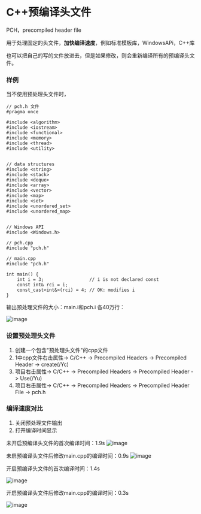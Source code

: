 # C++预编译头文件

PCH，precompiled header file

用于处理固定的头文件，**加快编译速度**，例如标准模板库，WindowsAPi，C++库

也可以把自己的写的文件放进去，但是如果修改，则会重新编译所有的预编译头文件。


### 样例

当不使用预处理头文件时，

```
// pch.h 文件
#pragma once

#include <algorithm>
#include <iostream>
#include <functional>
#include <memory>
#include <thread>
#include <utility>


// data structures
#include <string>
#include <stack>
#include <deque>
#include <array>
#include <vector>
#include <map>
#include <set>
#include <unordered_set>
#include <unordered_map>


// Windows API
#include <Windows.h>
```
```
// pch.cpp
#include "pch.h"
```
```
// main.cpp
#include "pch.h"

int main() {
    int i = 3;                 // i is not declared const
    const int& rci = i;
    const_cast<int&>(rci) = 4; // OK: modifies i
}
```

输出预处理文件的大小：main.i和pch.i 各40万行：

![image](https://github.com/user-attachments/assets/3c721f65-c35d-4fcf-bc1e-67bc8a3c181a)

### 设置预处理头文件

1. 创建一个包含"预处理头文件"的cpp文件
2. 1中cpp文件右击属性-> C/C++ -> Precompiled Headers -> Precompiled Header -> create(/Yc)
3. 项目右击属性-> C/C++ -> Precompiled Headers -> Precompiled Header -> Use(/Yu)
3. 项目右击属性-> C/C++ -> Precompiled Headers -> Precompiled Header File -> pch.h

### 编译速度对比

1. 关闭预处理文件输出
2. 打开编译时间显示

未开启预编译头文件的首次编译时间：1.9s
![image](https://github.com/user-attachments/assets/0f3bdb39-e1d6-456e-ad28-fd86515d5f72)

未启预编译头文件后修改main.cpp的编译时间：0.9s
![image](https://github.com/user-attachments/assets/7bcc5aa4-e53c-4e7a-84eb-941dfccc5a9e)

开启预编译头文件的首次编译时间：1.4s

![image](https://github.com/user-attachments/assets/abf696e9-f708-4da4-a08b-0ea4a7298a86)

开启预编译头文件后修改main.cpp的编译时间：0.3s

![image](https://github.com/user-attachments/assets/145c30c6-eb02-48fb-a2e0-6e879c1dc2b1)




